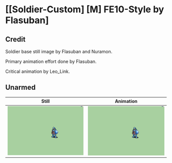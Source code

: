 # [\[Soldier-Custom\] \[M\] FE10-Style by Flasuban]

## Credit

Soldier base still image by Flasuban and Nuramon.

Primary animation effort done by Flasuban.

Critical animation by Leo_Link.

## Unarmed

| Still | Animation |
| :---: | :-------: |
| ![Unarmed still](./Unarmed_000.png) | ![Unarmed animation](./Unarmed.gif) |
